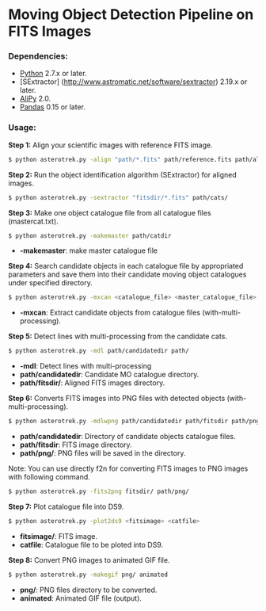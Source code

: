 # Moving Object Detection Pipeline on FITS Images

### Dependencies:
* [Python](http://python.org) 2.7.x or later.
* [SExtractor] (http://www.astromatic.net/software/sextractor) 2.19.x or later.
* [AliPy](http://obswww.unige.ch/~tewes/alipy/) 2.0.
* [Pandas](http://pandas.pydata.org/) 0.15 or later.

### Usage:

**Step 1:** Align your scientific images with reference FITS image.

```bash
$ python asterotrek.py -align "path/*.fits" path/reference.fits path/aligned
```

**Step 2:** Run the object identification algorithm (SExtractor) for aligned images.

```bash
$ python asterotrek.py -sextractor "fitsdir/*.fits" path/cats/
```

**Step 3:** Make one object catalogue file from all catalogue files (mastercat.txt).

```bash
$ python asterotrek.py -makemaster path/catdir
```
* **-makemaster**: make master catalogue file

**Step 4:** Search candidate objects in each catalogue file by appropriated parameters and save them into their candidate moving object catalogues under specified directory.

```bash
$ python asterotrek.py -mxcan <catalogue_file> <master_catalogue_file> <path/candidatedir>
```
* **-mxcan**: Extract candidate objects from catalogue files (with-multi-processing).

**Step 5:** Detect lines with multi-processing from the candidate cats.

```bash
$ python asterotrek.py -mdl path/candidatedir path/
```
* **-mdl**: Detect lines with multi-processing
* **path/candidatedir**: Candidate MO catalogue directory.
* **path/fitsdir/**: Aligned FITS images directory.

**Step 6:** Converts FITS images into PNG files with detected objects (with-multi-processing). 

```bash
$ python asterotrek.py -mdlwpng path/candidatedir path/fitsdir path/png/
```
* **path/candidatedir**: Directory of candidate objects catalogue files.
* **path/fitsdir**: FITS image directory.
* **path/png/**: PNG files will be saved in the directory.

Note: You can use directly f2n for converting FITS images to PNG images with following command.

```bash
$ python asterotrek.py -fits2png fitsdir/ path/png/
```

**Step 7:** Plot catalogue file into DS9.

```bash
$ python asterotrek.py -plot2ds9 <fitsimage> <catfile>
```
* **fitsimage/**: FITS image.
* **catfile**: Catalogue file to be ploted into DS9.

**Step 8:** Convert PNG images to animated GIF file.

```bash
$ python asterotrek.py -makegif png/ animated
```
* **png/**: PNG files directory to be converted.
* **animated**: Animated GIF file (output).


